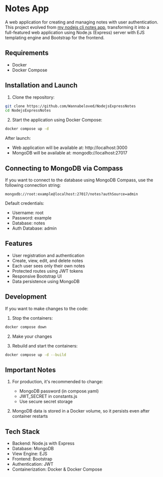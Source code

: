 # Notes App

A web application for creating and managing notes with user authentication. This project evolved from [my nodejs cli notes app](https://github.com/Wannabeloved/NodejsCLINotes), transforming it into a full-featured web application using Node.js (Express) server with EJS templating engine and Bootstrap for the frontend.

## Requirements

- Docker
- Docker Compose

## Installation and Launch

1. Clone the repository:

```bash
git clone https://github.com/Wannabeloved/NodejsExpressNotes
cd NodejsExpressNotes
```

2. Start the application using Docker Compose:

```bash
docker compose up -d
```

After launch:

- Web application will be available at: http://localhost:3000
- MongoDB will be available at: mongodb://localhost:27017

## Connecting to MongoDB via Compass

If you want to connect to the database using MongoDB Compass, use the following connection string:

```
mongodb://root:example@localhost:27017/notes?authSource=admin
```

Default credentials:

- Username: root
- Password: example
- Database: notes
- Auth Database: admin

## Features

- User registration and authentication
- Create, view, edit, and delete notes
- Each user sees only their own notes
- Protected routes using JWT tokens
- Responsive Bootstrap UI
- Data persistence using MongoDB

## Development

If you want to make changes to the code:

1. Stop the containers:

```bash
docker compose down
```

2. Make your changes

3. Rebuild and start the containers:

```bash
docker compose up -d --build
```

## Important Notes

1. For production, it's recommended to change:

   - MongoDB password (in compose.yaml)
   - JWT_SECRET in constants.js
   - Use secure secret storage

2. MongoDB data is stored in a Docker volume, so it persists even after container restarts

## Tech Stack

- Backend: Node.js with Express
- Database: MongoDB
- View Engine: EJS
- Frontend: Bootstrap
- Authentication: JWT
- Containerization: Docker & Docker Compose
